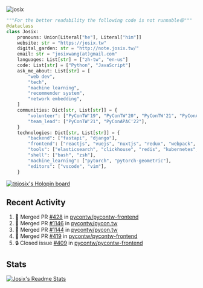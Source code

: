 ![josix](https://komarev.com/ghpvc/?username=josix)
```python
"""For the better readability the following code is not runnable😆"""
@dataclass
class Josix:
    pronouns: Union[Literal["he"], Literal["him"]]
    website: str = "https://josix.tw"
    digital_garden: str = "http://note.josix.tw/"
    email: str = "josixwang(at)gmail.com"
    languages: List[str] = ["zh-tw", "en-us"]
    code: List[str] = ["Python", "JavaScript"]
    ask_me_about: List[str] = [
        "web dev",
        "tech",
        "machine learning",
        "recommender system",
        "network embedding",
    ]
    communities: Dict[str, List[str]] = {
        "volunteer": ["PyConTW'19", "PyConTW'20", "PyConTW'21", "PyConAPAC'22"],
        "team_lead": ["PyConTW'21", "PyConAPAC'22"],
    }
    technologies: Dict[str, List[str]] = {
        "backend": ["fastapi", "django"],
        "frontend": ["reactjs", "vuejs", "nuxtjs", "redux", "webpack", "tailwindcss"],
        "tools": ["elasticsearch", "clickhouse", "redis", "kubernetes", "docker"],
        "shell": ["bash", "zsh"],
        "machine_learning": ["pytorch", "pytorch-geometric"],
        "editors": ["vscode", "vim"],
    }
```
[![@josix's Holopin board](https://holopin.io/api/user/board?user=josix)](https://holopin.io/@josix)

## Recent Activity
<!--START_SECTION:activity-->
1. 🎉 Merged PR [#428](https://github.com/pycontw/pycontw-frontend/pull/428) in [pycontw/pycontw-frontend](https://github.com/pycontw/pycontw-frontend)
2. 🎉 Merged PR [#1146](https://github.com/pycontw/pycon.tw/pull/1146) in [pycontw/pycon.tw](https://github.com/pycontw/pycon.tw)
3. 🎉 Merged PR [#1144](https://github.com/pycontw/pycon.tw/pull/1144) in [pycontw/pycon.tw](https://github.com/pycontw/pycon.tw)
4. 🎉 Merged PR [#419](https://github.com/pycontw/pycontw-frontend/pull/419) in [pycontw/pycontw-frontend](https://github.com/pycontw/pycontw-frontend)
5. 🔒 Closed issue [#409](https://github.com/pycontw/pycontw-frontend/issues/409) in [pycontw/pycontw-frontend](https://github.com/pycontw/pycontw-frontend)
<!--END_SECTION:activity-->



## Stats
[![Josix's Readme Stats](https://github-readme-stats.vercel.app/api?username=josix&show_icons=true&theme=default&count_private=true&card_width=400)](https://github.com/anuraghazra/github-readme-stats)
